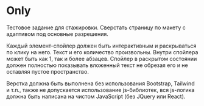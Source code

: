 # Only
Тестовое задание для стажировки.
Сверстать страницу по макету с адаптивом под основные разрешения. 

Каждый элемент-спойлер должен быть интерактивным и раскрываться по клику на него. Текст и его количество произвольны. Внутри спойлера может быть как 1, так и более абзацев. Спойлер в раскрытом состоянии должен полностью показывать вложенный текст не обрезая его и не оставляя пустое пространство.

Верстка должна быть выполнена без использования Bootstrap, Tailwind и т.п., также не допускается использование js-библиотек, вся js-логика должна быть написана на чистом JavaScript (без JQuery или React). 
